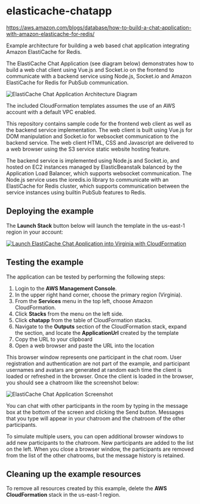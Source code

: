 # elasticache-chatapp
https://aws.amazon.com/blogs/database/how-to-build-a-chat-application-with-amazon-elasticache-for-redis/ 

Example architecture for building a web based chat application integrating Amazon ElastiCache for Redis.

The ElastiCache Chat Application (see diagram below) demonstrates how to build a web chat client using Vue.js and Socket.io on the frontend to communicate with a backend service using Node.js, Socket.io and Amazon ElastiCache for Redis for PubSub communication.

![ElastiCache Chat Application Architecture Diagram](images/elasticache-chatapp-architecture.png)

The included CloudFormation templates assumes the use of an AWS account with a default VPC enabled.

This repository contains sample code for the frontend web client as well as the backend service implementation.  The web client is built using Vue.js for DOM manipulation and Socket.io for websocket communication to the backend service.  The web client HTML, CSS and Javascript are delivered to a web browser using the S3 service static website hosting feature.

The backend service is implemented using Node.js and Socket.io, and hosted on EC2 instances managed by ElasticBeanstalk balanced by the Application Load Balancer, which supports websocket communication.  The Node.js service uses the ioredis.io library to communicate with an ElastiCache for Redis cluster, which supports communication between the service instances using builtin PubSub features to Redis.

## Deploying the example

The **Launch Stack** button below will launch the template in the us-east-1 region in your account:

[![Launch ElastiCache Chat Application into Virginia with CloudFormation](http://docs.aws.amazon.com/AWSCloudFormation/latest/UserGuide/images/cloudformation-launch-stack-button.png)](https://console.aws.amazon.com/cloudformation/home?region=us-east-1#/stacks/new?stackName=chatapp&templateURL=https://s3.amazonaws.com/elasticache-refarch-chatapp/chatapp.yaml)

## Testing the example

The application can be tested by performing the following steps:

1. Login to the **AWS Management Console**.  
2. In the upper right hand corner, choose the primary region (Virginia).  
3. From the **Services** menu in the top left, choose Amazon CloudFormation.  
4. Click **Stacks** from the menu on the left side.  
5. Click **chatapp** from the table of CloudFormation stacks.
6. Navigate to the **Outputs** section of the CloudFormation stack, expand the section, and locate the **ApplicationUrl** created by the template
7. Copy the URL to your clipboard
8. Open a web browser and paste the URL into the location

This browser window represents one participant in the chat room.  User registration and authentication are not part of the example, and participant usernames and avatars are generated at random each time the client is loaded or refreshed in the browser.  Once the client is loaded in the browser, you should see a chatroom like the screenshot below:

![ElastiCache Chat Application Screenshot](images/elasticache-chatapp-screenshot.png)

You can chat with other participants in the room by typing in the message box at the bottom of the screen and clicking the Send button.  Messages that you type will appear in your chatroom and the chatroom of the other participants.

To simulate multiple users, you can open additional browser windows to add new participants to the chatroom.  New participants are added to the list on the left.  When you close a browser window, the participants are removed from the list of the other chatrooms, but the message history is retained.

## Cleaning up the example resources

To remove all resources created by this example, delete the **AWS CloudFormation** stack in the us-east-1 region.
